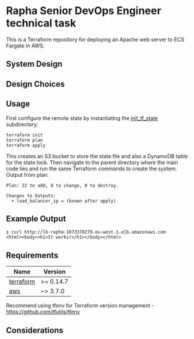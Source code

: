 # Rapha Senior DevOps Engineer technical task

This is a Terraform repository for deploying an Apache web server to ECS Fargate in AWS.

## System Design

## Design Choices



## Usage

First configure the remote state by instantiating the [init_tf_state](https://github.com/harry-reid94/rapha-technical-task/tree/master/terraform/init_tf_state) subdirectory:

```
terraform init
terraform plan
terraform apply
```
This creates an S3 bucket to store the state file and also a DynamoDB table for the state lock.
Then navigate to the parent directory where the main code lies and run the same Terraform commands to create the system. Output from plan:

```
Plan: 22 to add, 0 to change, 0 to destroy.

Changes to Outputs:
  + load_balancer_ip = (known after apply)
```

## Example Output

```plain
❯ curl http://lb-rapha-1073370279.eu-west-1.elb.amazonaws.com
<html><body><h1>It works!</h1></body></html>
```

## Requirements

| Name | Version |
|------|---------|
| <a name="requirement_terraform"></a> [terraform](#requirement\_terraform) | >= 0.14.7 |
| <a name="requirement_aws"></a> [aws](#requirement\_aws) | ~> 3.7.0 |

Recommend using tfenv for Terraform version management - https://github.com/tfutils/tfenv

## Considerations

